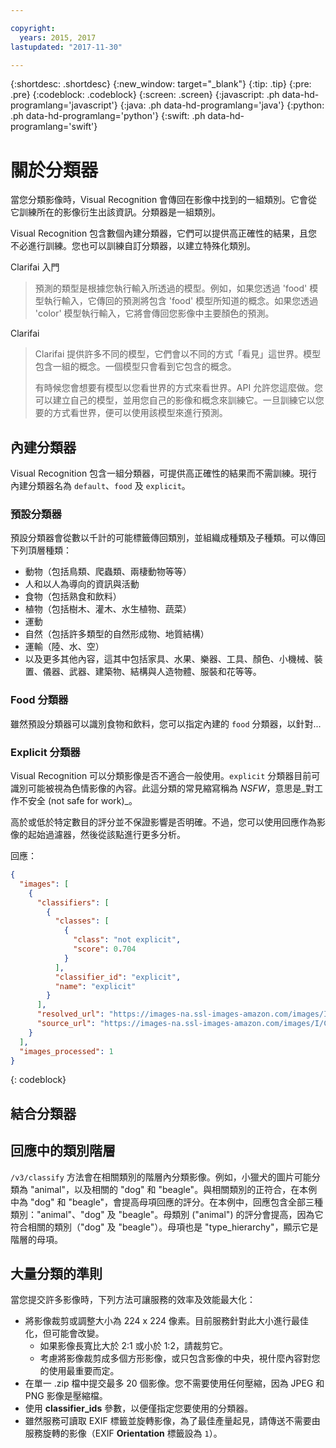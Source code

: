 ```yaml
---

copyright:
  years: 2015, 2017
lastupdated: "2017-11-30"

---
```


{:shortdesc: .shortdesc}
{:new_window: target="_blank"}
{:tip: .tip}
{:pre: .pre}
{:codeblock: .codeblock}
{:screen: .screen}
{:javascript: .ph data-hd-programlang='javascript'}
{:java: .ph data-hd-programlang='java'}
{:python: .ph data-hd-programlang='python'}
{:swift: .ph data-hd-programlang='swift'}

# 關於分類器

當您分類影像時，Visual Recognition 會傳回在影像中找到的一組類別。它會從它訓練所在的影像衍生出該資訊。分類器是一組類別。

Visual Recognition 包含數個內建分類器，它們可以提供高正確性的結果，且您不必進行訓練。您也可以訓練自訂分類器，以建立特殊化類別。

Clarifai 入門
> 預測的類型是根據您執行輸入所透過的模型。例如，如果您透過 'food' 模型執行輸入，它傳回的預測將包含 'food' 模型所知道的概念。如果您透過 'color' 模型執行輸入，它將會傳回您影像中主要顏色的預測。

Clarifai
> Clarifai 提供許多不同的模型，它們會以不同的方式「看見」這世界。模型包含一組的概念。一個模型只會看到它包含的概念。
>
> 有時候您會想要有模型以您看世界的方式來看世界。API 允許您這麼做。您可以建立自己的模型，並用您自己的影像和概念來訓練它。一旦訓練它以您要的方式看世界，便可以使用該模型來進行預測。

## 內建分類器

Visual Recognition 包含一組分類器，可提供高正確性的結果而不需訓練。現行內建分類器名為 `default`、`food` 及 `explicit`。

### 預設分類器

預設分類器會從數以千計的可能標籤傳回類別，並組織成種類及子種類。可以傳回下列頂層種類：

- 動物（包括鳥類、爬蟲類、兩棲動物等等）
- 人和以人為導向的資訊與活動
- 食物（包括熟食和飲料）
- 植物（包括樹木、灌木、水生植物、蔬菜）
- 運動
- 自然（包括許多類型的自然形成物、地質結構）
- 運輸（陸、水、空）
- 以及更多其他內容，這其中包括家具、水果、樂器、工具、顏色、小機械、裝置、儀器、武器、建築物、結構與人造物體、服裝和花等等。

### Food 分類器

雖然預設分類器可以識別食物和飲料，您可以指定內建的 `food` 分類器，以針對...

### Explicit 分類器

Visual Recognition 可以分類影像是否不適合一般使用。`explicit` 分類器目前可識別可能被視為色情影像的內容。此這分類的常見縮寫稱為 _NSFW_，意思是_對工作不安全 (not safe for work)_。

高於或低於特定數目的評分並不保證影響是否明確。不過，您可以使用回應作為影像的起始過濾器，然後從該點進行更多分析。

回應：
```json
{
  "images": [
    {
      "classifiers": [
        {
          "classes": [
            {
              "class": "not explicit",
              "score": 0.704
            }
          ],
          "classifier_id": "explicit",
          "name": "explicit"
        }
      ],
      "resolved_url": "https://images-na.ssl-images-amazon.com/images/I/C1XxZKbHSrS._SL1000_.png",
      "source_url": "https://images-na.ssl-images-amazon.com/images/I/C1XxZKbHSrS._SL1000_.png"
    }
  ],
  "images_processed": 1
}
```
{: codeblock}

## 結合分類器


## 回應中的類別階層

`/v3/classify` 方法會在相關類別的階層內分類影像。例如，小獵犬的圖片可能分類為 "animal"，以及相關的 "dog" 和 "beagle"。與相關類別的正符合，在本例中為 "dog" 和 "beagle"，會提高母項回應的評分。在本例中，回應包含全部三種類別："animal"、"dog" 及 "beagle"。母類別 ("animal") 的評分會提高，因為它符合相關的類別（"dog" 及 "beagle"）。母項也是 "type\_hierarchy"，顯示它是階層的母項。

## 大量分類的準則

當您提交許多影像時，下列方法可讓服務的效率及效能最大化：

- 將影像裁剪或調整大小為 224 x 224 像素。目前服務針對此大小進行最佳化，但可能會改變。
    - 如果影像長寬比大於 2:1 或小於 1:2，請裁剪它。
    - 考慮將影像裁剪成多個方形影像，或只包含影像的中央，視什麼內容對您的使用最重要而定。
- 在單一 .zip 檔中提交最多 20 個影像。您不需要使用任何壓縮，因為 JPEG 和 PNG 影像是壓縮檔。
- 使用 **classifier_ids** 參數，以便僅指定您要使用的分類器。
- 雖然服務可讀取 EXIF 標籤並旋轉影像，為了最佳產量起見，請傳送不需要由服務旋轉的影像（EXIF **Orientation** 標籤設為 `1`）。
